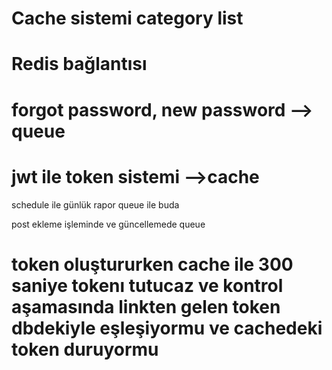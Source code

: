 # Cache sistemi category list
# Redis bağlantısı

# forgot password, new password --> queue
# jwt ile token sistemi -->cache

schedule ile günlük rapor queue ile buda

post ekleme işleminde ve güncellemede queue


# token oluştururken cache ile 300 saniye tokenı tutucaz ve kontrol aşamasında linkten gelen token dbdekiyle eşleşiyormu ve cachedeki token duruyormu

